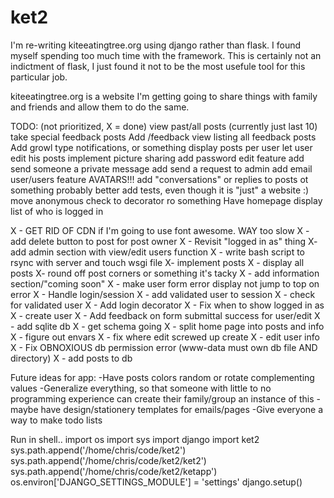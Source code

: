 # ket2
I'm re-writing kiteeatingtree.org using django rather than flask. I found myself spending too much time with the framework. This is certainly not an indictment of flask, I just found it not to be the most usefule tool for this particular job.

kiteeatingtree.org is a website I'm getting going to share things with family and friends and allow them to do the same.

TODO: (not prioritized, X = done)
view past/all posts (currently just last 10)
take special feedback posts
Add /feedback view listing all feedback posts
Add growl type notifications, or something
display posts per user
let user edit his posts
implement picture sharing
add password edit feature
add send someone a private message
add send a request to admin
add email user/users feature
AVATARS!!!
add "conversations" or replies to posts ot something
probably better add tests, even though it is "just" a website :)
move anonymous check to decorator ro something
Have homepage display list of who is logged in

X - GET RID OF CDN if I'm going to use font awesome. WAY too slow
X - add delete button to post for post owner
X - Revisit "logged in as" thing
X- add admin section with view/edit users function
X - write bash script to rsync with server and touch wsgi file
X- implement posts
X - display all posts
X- round off post corners or something it's tacky
X - add information section/"coming soon"
X - make user form error display not jump to top on error
X - Handle login/session
X - add validated user to session
X - check for validated user
X - Add login decorator
X - Fix when to show logged in as
X - create user
X - Add feedback on form submittal success for user/edit
X - add sqlite db
X - get schema going
X - split home page into posts and info
X - figure out envars
X - fix where edit screwed up create
X - edit user info
X - Fix OBNOXIOUS db permission error (www-data must own
    db file AND directory)
X - add posts to db

Future ideas for app:
-Have posts colors random or rotate complementing values
-Generalize everything, so that someone with little to no programming experience can create their family/group an instance of this
-maybe have design/stationery templates for emails/pages
-Give everyone a way to make todo lists

Run in shell..
import os
import sys
import django
import ket2
sys.path.append('/home/chris/code/ket2')
sys.path.append('/home/chris/code/ket2/ket2')
sys.path.append('/home/chris/code/ket2/ketapp')
os.environ['DJANGO_SETTINGS_MODULE'] = 'settings'
django.setup()
